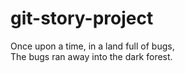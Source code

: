 # git-story-project
Once upon a time, in a land full of bugs,  
The bugs ran away into the dark forest.
